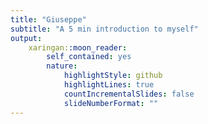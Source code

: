 ```yaml
---
title: "Giuseppe"
subtitle: "A 5 min introduction to myself"
output:
    xaringan::moon_reader:
        self_contained: yes
        nature:
            highlightStyle: github
            highlightLines: true
            countIncrementalSlides: false
            slideNumberFormat: ""
---
```


